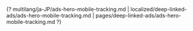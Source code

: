 {? multilang/ja-JP/ads-hero-mobile-tracking.md | localized/deep-linked-ads/ads-hero-mobile-tracking.md | pages/deep-linked-ads/ads-hero-mobile-tracking.md ?}

